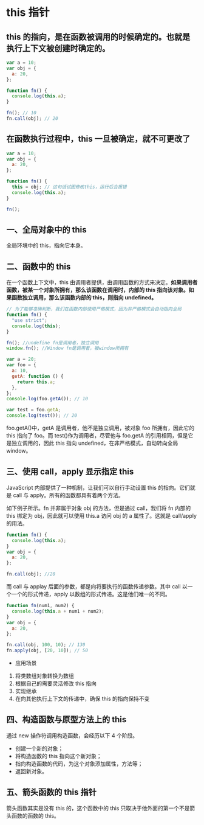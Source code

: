 # this 指针

## **this 的指向，是在函数被调用的时候确定的**。也就是执行上下文被创建时确定的。

```js
var a = 10;
var obj = {
  a: 20,
};

function fn() {
  console.log(this.a);
}

fn(); // 10
fn.call(obj); // 20
```

## 在函数执行过程中，this 一旦被确定，就不可更改了

```js
var a = 10;
var obj = {
  a: 20,
};

function fn() {
  this = obj; // 这句话试图修改this，运行后会报错
  console.log(this.a);
}

fn();
```

## 一、全局对象中的 this

全局环境中的 this，指向它本身。

## 二、函数中的 this

在一个函数上下文中，this 由调用者提供，由调用函数的方式来决定。**如果调用者函数，被某一个对象所拥有，那么该函数在调用时，内部的 this 指向该对象。如果函数独立调用，那么该函数内部的 this，则指向 undefined。**

```js
// 为了能够准确判断，我们在函数内部使用严格模式，因为非严格模式会自动指向全局
function fn() {
  "use strict";
  console.log(this);
}

fn(); //undefine fn是调用者，独立调用
window.fn(); //Window fn是调用者，被window所拥有
```

```js
var a = 20;
var foo = {
  a: 10,
  getA: function () {
    return this.a;
  },
};
console.log(foo.getA()); // 10

var test = foo.getA;
console.log(test()); // 20
```

foo.getA()中，getA 是调用者，他不是独立调用，被对象 foo 所拥有，因此它的 this 指向了 foo。而 test()作为调用者，尽管他与 foo.getA 的引用相同，但是它是独立调用的，因此 this 指向 undefined，在非严格模式，自动转向全局 window。

## 三、使用 call，apply 显示指定 this

JavaScript 内部提供了一种机制，让我们可以自行手动设置 this 的指向。它们就是 call 与 apply。所有的函数都具有着两个方法。

如下例子所示。fn 并非属于对象 obj 的方法，但是通过 call，我们将 fn 内部的 this 绑定为 obj，因此就可以使用 this.a 访问 obj 的 a 属性了。这就是 call/apply 的用法。

```js
function fn() {
  console.log(this.a);
}
var obj = {
  a: 20,
};

fn.call(obj); //20
```

而 call 与 applay 后面的参数，都是向将要执行的函数传递参数。其中 call 以一个一个的形式传递，apply 以数组的形式传递。这是他们唯一的不同。

```js
function fn(num1, num2) {
  console.log(this.a + num1 + num2);
}
var obj = {
  a: 20,
};

fn.call(obj, 100, 10); // 130
fn.apply(obj, [20, 10]); // 50
```

- 应用场景

1. 将类数组对象转换为数组
2. 根据自己的需要灵活修改 this 指向
3. 实现继承
4. 在向其他执行上下文的传递中，确保 this 的指向保持不变

## 四、构造函数与原型方法上的 this

通过 new 操作符调用构造函数，会经历以下 4 个阶段。

- 创建一个新的对象；
- 将构造函数的 this 指向这个新对象；
- 指向构造函数的代码，为这个对象添加属性，方法等；
- 返回新对象。

## 五、箭头函数的 this 指针

箭头函数其实是没有 this 的，这个函数中的 this 只取决于他外面的第一个不是箭头函数的函数的 this。
